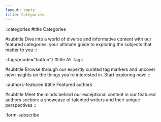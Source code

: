 ```yaml
---
layout: empty
title: Categories
--- 
```


::categories
#title
Categories

#subtitle
Dive into a world of diverse and informative content with our featured categories: 
your ultimate guide to exploring the subjects that matter to you
::

::tags{mode="button"}
#title
All Tags

#subtitle
Browse through our expertly curated tag markers and uncover new insights on the things you're interested in. Start exploring now!
::



::authors-featured
#title
Featured authors

#subtitle
Meet the minds behind our exceptional content in our featured authors section: 
a showcase of talented writers and their unique perspectives
::

:form-subscribe